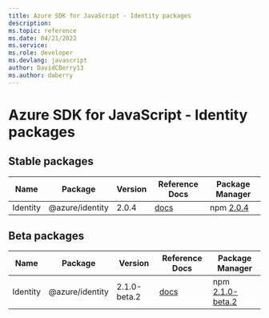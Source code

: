 ```yaml
---
title: Azure SDK for JavaScript - Identity packages
description: 
ms.topic: reference
ms.date: 04/21/2022
ms.service: 
ms.role: developer
ms.devlang: javascript
author: DavidCBerry13
ms.author: daberry
---
```


# Azure SDK for JavaScript - Identity packages

## Stable packages

| Name                  | Package              | Version          | Reference Docs         | Package Manager                |
|-----------------------|----------------------|------------------|------------------------|--------------------------------|
| Identity | @azure/identity | 2.0.4 | [docs](/azure/javascript/sdk/sdk-demo2/identity/azure-identity/stable)  | npm [2.0.4](https://www.npmjs.com/package/%40azure%2Fidentity) |
 

## Beta packages

| Name                  | Package              | Version          | Reference Docs         | Package Manager                |
|-----------------------|----------------------|------------------|------------------------|--------------------------------|
| Identity | @azure/identity | 2.1.0-beta.2 | [docs](/azure/javascript/sdk/sdk-demo2/identity/azure-identity/beta)  | npm [2.1.0-beta.2](https://www.npmjs.com/package/%40azure%2Fidentity%402.1.0-beta.2) |
 


 